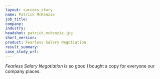 ```yaml
---
layout: success_story
name: Patrick McKenzie
job_title: 
company: 
industry: 
headshot: patrick_mckenzie.jpg
short_version: 
product: Fearless Salary Negotiation
result_summary: 
case_study_url: 
---
```


_Fearless Salary Negotiation_ is so good I bought a copy for everyone our company places.